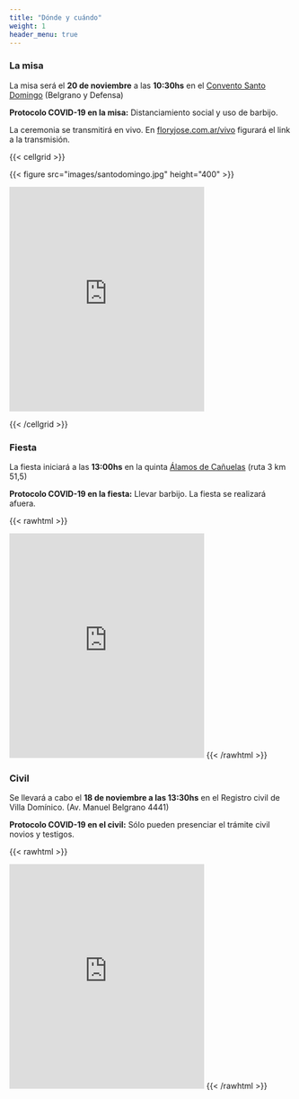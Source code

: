 ```yaml
---
title: "Dónde y cuándo"
weight: 1
header_menu: true
---
```


### La misa
La misa será el **20 de noviembre** a las **10:30hs** en el [Convento Santo Domingo](https://www.op.org.ar/dominicosba/) (Belgrano y Defensa)

**Protocolo COVID-19 en la misa:** Distanciamiento social y uso de barbijo.

La ceremonia se transmitirá en vivo. En [floryjose.com.ar/vivo](./vivo) figurará el link a la transmisión.

{{< cellgrid >}}

{{< figure src="images/santodomingo.jpg" height="400" >}}
<div style="margin: auto;">
<iframe src="https://www.google.com/maps/embed?pb=!1m18!1m12!1m3!1d3283.6602706375093!2d-58.37390988464472!3d-34.612751265483425!2m3!1f0!2f0!3f0!3m2!1i1024!2i768!4f13.1!3m3!1m2!1s0x95bccad52d1cd9df%3A0xa97592e9cd43434c!2sConvento%20Santo%20Domingo%20-%20Bas%C3%ADlica%20Nuestra%20Se%C3%B1ora%20del%20Rosario!5e0!3m2!1sen!2sar!4v1633963210101!5m2!1sen!2sar" width="347" height="400" style="border:0;" allowfullscreen="" loading="lazy"></iframe>
</div>

{{< /cellgrid >}}

### Fiesta
La fiesta iniciará a las **13:00hs** en la quinta [Álamos de Cañuelas](http://www.alamosdecanuelas.com.ar/En/) (ruta 3 km 51,5)

**Protocolo COVID-19 en la fiesta:** Llevar barbijo. La fiesta se realizará afuera.

{{< rawhtml >}}
<iframe src="https://www.google.com/maps/embed?pb=!1m18!1m12!1m3!1d3270.925450507342!2d-58.72184304906891!3d-34.93340658242766!2m3!1f0!2f0!3f0!3m2!1i1024!2i768!4f13.1!3m3!1m2!1s0x95bd202bcf94d47d%3A0x1645e89def0c507!2sALAMOS%20DE%20CA%C3%91UELAS!5e0!3m2!1sen!2sar!4v1633963952515!5m2!1sen!2sar" width="347" height="400" style="border:0;" allowfullscreen="" loading="lazy"></iframe>
{{< /rawhtml >}}

### Civil
Se llevará a cabo el **18 de noviembre a las 13:30hs** en el Registro civil de Villa Domínico. (Av. Manuel Belgrano 4441)

**Protocolo COVID-19 en el civil:** Sólo pueden presenciar el trámite civil novios y testigos.

{{< rawhtml >}}
<iframe src="https://www.google.com/maps/embed?pb=!1m18!1m12!1m3!1d6561.21925599705!2d-58.33666220235713!3d-34.68980064961221!2m3!1f0!2f0!3f0!3m2!1i1024!2i768!4f13.1!3m3!1m2!1s0x95a332fab83f20f5%3A0xf6a41e3cd742ed2b!2sRegistro%20Civil%20Dominico%20-%20Wilde!5e0!3m2!1sen!2sar!4v1633981480707!5m2!1sen!2sar" width="347" height="400" style="border:0;" allowfullscreen="" loading="lazy"></iframe>
{{< /rawhtml >}}
